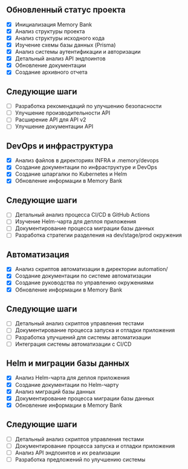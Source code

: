 ## Обновленный статус проекта

- [x] Инициализация Memory Bank
- [x] Анализ структуры проекта
- [x] Анализ структуры исходного кода
- [x] Изучение схемы базы данных (Prisma)
- [x] Анализ системы аутентификации и авторизации
- [x] Детальный анализ API эндпоинтов
- [x] Обновление документации
- [x] Создание архивного отчета

## Следующие шаги

- [ ] Разработка рекомендаций по улучшению безопасности
- [ ] Улучшение производительности API
- [ ] Расширение API для API v2
- [ ] Улучшение документации API

## DevOps и инфраструктура

- [x] Анализ файлов в директориях INFRA и .memory/devops
- [x] Создание документации по инфраструктуре и DevOps
- [x] Создание шпаргалки по Kubernetes и Helm
- [x] Обновление информации в Memory Bank

## Следующие шаги

- [ ] Детальный анализ процесса CI/CD в GitHub Actions
- [ ] Изучение Helm-чарта для деплоя приложения
- [ ] Документирование процесса миграции базы данных
- [ ] Разработка стратегии разделения на dev/stage/prod окружения

## Автоматизация

- [x] Анализ скриптов автоматизации в директории automation/
- [x] Создание документации по системе автоматизации
- [x] Создание руководства по управлению окружениями
- [x] Обновление информации в Memory Bank

## Следующие шаги

- [ ] Детальный анализ скриптов управления тестами
- [ ] Документирование процесса запуска и отладки приложения
- [ ] Разработка улучшений для системы автоматизации
- [ ] Интеграция системы автоматизации с CI/CD

## Helm и миграции базы данных

- [x] Анализ Helm-чарта для деплоя приложения
- [x] Создание документации по Helm-чарту
- [x] Анализ миграций базы данных
- [x] Документирование процесса миграции базы данных
- [x] Обновление информации в Memory Bank

## Следующие шаги

- [ ] Детальный анализ скриптов управления тестами
- [ ] Документирование процесса запуска и отладки приложения
- [ ] Анализ API эндпоинтов и их реализации
- [ ] Разработка предложений по улучшению системы
